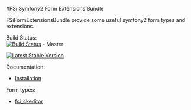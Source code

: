 #FSi Symfony2 Form Extensions Bundle

FSiFormExtensionsBundle provide some useful symfony2 form types and extensions.

Build Status:  
[![Build Status](https://travis-ci.org/fsi-open/form-extensions-bundle.png?branch=master)](https://travis-ci.org/fsi-open/form-extensions-bundle) - Master

[![Latest Stable Version](https://poser.pugx.org/fsi/form-extensions-bundle/v/stable.png)](https://packagist.org/packages/fsi/form-extensions-bundle)

Documentation:

* [Installation](Resources/doc/installation.md)

Form types: 
* [fsi_ckeditor](Resources/doc/fsi_ckeditor.md)